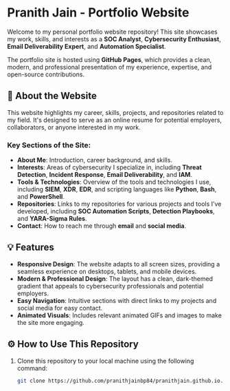 # Pranith Jain - Portfolio Website

Welcome to my personal portfolio website repository! This site showcases my work, skills, and interests as a **SOC Analyst**, **Cybersecurity Enthusiast**, **Email Deliverability Expert**, and **Automation Specialist**.

The portfolio site is hosted using **GitHub Pages**, which provides a clean, modern, and professional presentation of my experience, expertise, and open-source contributions.

## 🚀 About the Website

This website highlights my career, skills, projects, and repositories related to my field. It's designed to serve as an online resume for potential employers, collaborators, or anyone interested in my work.

### Key Sections of the Site:
- **About Me**: Introduction, career background, and skills.
- **Interests**: Areas of cybersecurity I specialize in, including **Threat Detection**, **Incident Response**, **Email Deliverability**, and **IAM**.
- **Tools & Technologies**: Overview of the tools and technologies I use, including **SIEM**, **XDR**, **EDR**, and scripting languages like **Python**, **Bash**, and **PowerShell**.
- **Repositories**: Links to my repositories for various projects and tools I’ve developed, including **SOC Automation Scripts**, **Detection Playbooks**, and **YARA-Sigma Rules**.
- **Contact**: How to reach me through **email** and **social media**.

## 💡 Features

- **Responsive Design**: The website adapts to all screen sizes, providing a seamless experience on desktops, tablets, and mobile devices.
- **Modern & Professional Design**: The layout has a clean, dark-themed gradient that appeals to cybersecurity professionals and potential employers.
- **Easy Navigation**: Intuitive sections with direct links to my projects and social media for easy contact.
- **Animated Visuals**: Includes relevant animated GIFs and images to make the site more engaging.

## ⚙️ How to Use This Repository

1. Clone this repository to your local machine using the following command:
   ```bash
   git clone https://github.com/pranithjainbp84/pranithjain.github.io.git
